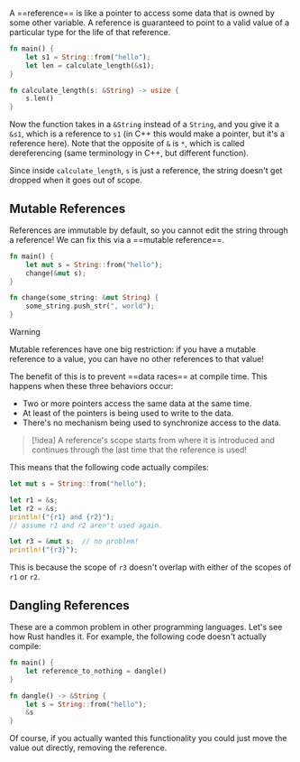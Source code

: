 A ==reference== is like a pointer to access some data that is owned by some other variable. A reference is guaranteed to point to a valid value of a particular type for the life of that reference.

```rust
fn main() {
	let s1 = String::from("hello");
	let len = calculate_length(&s1);
}

fn calculate_length(s: &String) -> usize {
	s.len()
}
```

Now the function takes in a `&String` instead of a `String`, and you give it a `&s1`, which is a reference to `s1` (in C++ this would make a pointer, but it's a reference here). Note that the opposite of `&` is `*`, which is called dereferencing (same terminology in C++, but different function).

Since inside `calculate_length`, `s` is just a reference, the string doesn't get dropped when it goes out of scope.

## Mutable References

References are immutable by default, so you cannot edit the string through a reference! We can fix this via a ==mutable reference==.

```rust
fn main() {
	let mut s = String::from("hello");
	change(&mut s);
}

fn change(some_string: &mut String) {
	some_string.push_str(", world");
}
```

> [!warning]
> Mutable references have one big restriction: if you have a mutable reference to a value, you can have no other references to that value!

The benefit of this is to prevent ==data races== at compile time. This happens when these three behaviors occur:

* Two or more pointers access the same data at the same time.
* At least of the pointers is being used to write to the data.
* There's no mechanism being used to synchronize access to the data.

> [!idea]
> A reference's scope starts from where it is introduced and continues through the last time that the reference is used!

This means that the following code actually compiles:

```rust
let mut s = String::from("hello");

let r1 = &s;
let r2 = &s;
println!("{r1} and {r2}");
// assume r1 and r2 aren't used again.

let r3 = &mut s;  // no problem!
println!("{r3}");
```

This is because the scope of `r3` doesn't overlap with either of the scopes of `r1` or `r2`.

## Dangling References

These are a common problem in other programming languages. Let's see how Rust handles it. For example, the following code doesn't actually compile:

```rust
fn main() {
	let reference_to_nothing = dangle()
}

fn dangle() -> &String {
	let s = String::from("hello");
	&s
}
```

Of course, if you actually wanted this functionality you could just move the value out directly, removing the reference.